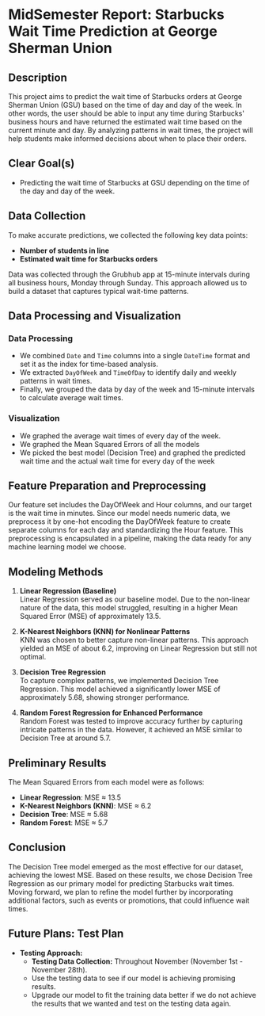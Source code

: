 # MidSemester Report: Starbucks Wait Time Prediction at George Sherman Union
## Description
This project aims to predict the wait time of Starbucks orders at George Sherman Union (GSU) based on the time of day and day of the week. In other words, the user should be able to input any time during Starbucks' business hours and have returned the estimated wait time based on the current minute and day. By analyzing patterns in wait times, the project will help students make informed decisions about when to place their orders.

## Clear Goal(s)
- Predicting the wait time of Starbucks at GSU depending on the time of the day and day of the week.

## Data Collection
To make accurate predictions, we collected the following key data points:

- **Number of students in line**
- **Estimated wait time for Starbucks orders**

Data was collected through the Grubhub app at 15-minute intervals during all business hours, Monday through Sunday. This approach allowed us to build a dataset that captures typical wait-time patterns.

## Data Processing and Visualization

### Data Processing
   - We combined `Date` and `Time` columns into a single `DateTime` format and set it as the index for time-based analysis.
   - We extracted `DayOfWeek` and `TimeOfDay` to identify daily and weekly patterns in wait times.
   - Finally, we grouped the data by day of the week and 15-minute intervals to calculate average wait times.

### Visualization
   - We graphed the average wait times of every day of the week.
   - We graphed the Mean Squared Errors of all the models
   - We picked the best model (Decision Tree) and graphed the predicted wait time and the actual wait time for every day of the week

## Feature Preparation and Preprocessing
Our feature set includes the DayOfWeek and Hour columns, and our target is the wait time in minutes. Since our model needs numeric data, we preprocess it by one-hot encoding the DayOfWeek feature to create separate columns for each day and standardizing the Hour feature. This preprocessing is encapsulated in a pipeline, making the data ready for any machine learning model we choose.

## Modeling Methods

1. **Linear Regression (Baseline)**  
   Linear Regression served as our baseline model. Due to the non-linear nature of the data, this model struggled, resulting in a higher Mean Squared Error (MSE) of approximately 13.5.

2. **K-Nearest Neighbors (KNN) for Nonlinear Patterns**  
   KNN was chosen to better capture non-linear patterns. This approach yielded an MSE of about 6.2, improving on Linear Regression but still not optimal.

3. **Decision Tree Regression**  
   To capture complex patterns, we implemented Decision Tree Regression. This model achieved a significantly lower MSE of approximately 5.68, showing stronger performance.

4. **Random Forest Regression for Enhanced Performance**  
   Random Forest was tested to improve accuracy further by capturing intricate patterns in the data. However, it achieved an MSE similar to Decision Tree at around 5.7.

## Preliminary Results
The Mean Squared Errors from each model were as follows:

- **Linear Regression**: MSE ≈ 13.5
- **K-Nearest Neighbors (KNN)**: MSE ≈ 6.2
- **Decision Tree**: MSE ≈ 5.68
- **Random Forest**: MSE ≈ 5.7

## Conclusion
The Decision Tree model emerged as the most effective for our dataset, achieving the lowest MSE. Based on these results, we chose Decision Tree Regression as our primary model for predicting Starbucks wait times. Moving forward, we plan to refine the model further by incorporating additional factors, such as events or promotions, that could influence wait times.

## Future Plans: Test Plan
- **Testing Approach:**
  - **Testing Data Collection:** Throughout November (November 1st - November 28th).
  - Use the testing data to see if our model is achieving promising results.
  - Upgrade our model to fit the training data better if we do not achieve the results that we wanted and test on the testing data again.
 

